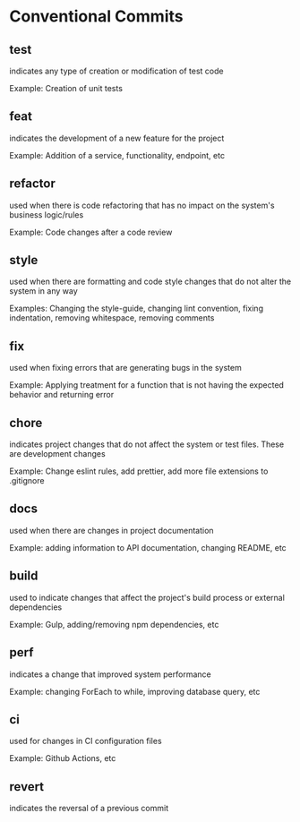 # Conventional Commits

## test

indicates any type of creation or modification of test code

Example: Creation of unit tests

## feat

indicates the development of a new feature for the project

Example: Addition of a service, functionality, endpoint, etc

## refactor

used when there is code refactoring that has no impact on the system's business logic/rules

Example: Code changes after a code review

## style

used when there are formatting and code style changes that do not alter the system in any way

Examples: Changing the style-guide, changing lint convention, fixing indentation, removing whitespace, removing comments

## fix

used when fixing errors that are generating bugs in the system

Example: Applying treatment for a function that is not having the expected behavior and returning error

## chore

indicates project changes that do not affect the system or test files. These are development changes

Example: Change eslint rules, add prettier, add more file extensions to .gitignore

## docs

used when there are changes in project documentation

Example: adding information to API documentation, changing README, etc

## build

used to indicate changes that affect the project's build process or external dependencies

Example: Gulp, adding/removing npm dependencies, etc

## perf

indicates a change that improved system performance

Example: changing ForEach to while, improving database query, etc

## ci

used for changes in CI configuration files

Example: Github Actions, etc

## revert

indicates the reversal of a previous commit
